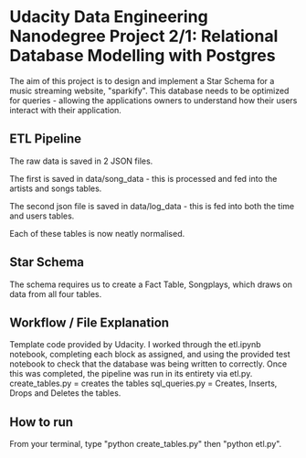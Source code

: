 # Udacity Data Engineering Nanodegree Project 2/1: Relational Database Modelling with Postgres

The aim of this project is to design and implement a Star Schema for a music streaming website, "sparkify". This database needs to be optimized for queries - allowing the applications owners to understand how their users interact with their application.

## ETL Pipeline

The raw data is saved in 2 JSON files. 

The first is saved in data/song_data - this is processed and fed into the artists and songs tables.

The second json file is saved in data/log_data - this is fed into both the time and users tables.

Each of these tables is now neatly normalised.


## Star Schema 

The schema requires us to create a Fact Table, Songplays, which draws on data from all four tables.


## Workflow / File Explanation

Template code provided by Udacity.
I worked through the etl.ipynb notebook, completing each block as assigned, and using the provided test notebook to check that the database was being written to correctly. Once this was completed, the pipeline was run in its entirety via etl.py.
create_tables.py = creates the tables
sql_queries.py = Creates, Inserts, Drops and Deletes the tables.

## How to run

From your terminal, type "python create_tables.py" then "python etl.py".



